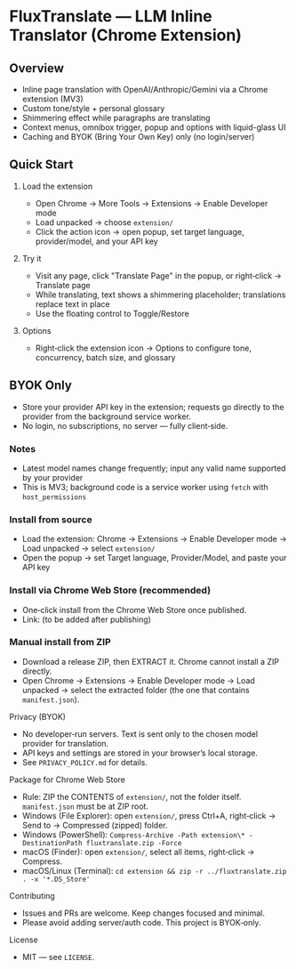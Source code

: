 # FluxTranslate — LLM Inline Translator (Chrome Extension)

## Overview
- Inline page translation with OpenAI/Anthropic/Gemini via a Chrome extension (MV3)
- Custom tone/style + personal glossary
- Shimmering effect while paragraphs are translating
- Context menus, omnibox trigger, popup and options with liquid-glass UI
- Caching and BYOK (Bring Your Own Key) only (no login/server)

## Quick Start
1) Load the extension
   - Open Chrome → More Tools → Extensions → Enable Developer mode
   - Load unpacked → choose `extension/`
   - Click the action icon → open popup, set target language, provider/model, and your API key

2) Try it
   - Visit any page, click "Translate Page" in the popup, or right‑click → Translate page
   - While translating, text shows a shimmering placeholder; translations replace text in place
   - Use the floating control to Toggle/Restore

3) Options
   - Right‑click the extension icon → Options to configure tone, concurrency, batch size, and glossary

## BYOK Only
- Store your provider API key in the extension; requests go directly to the provider from the background service worker.
- No login, no subscriptions, no server — fully client‑side.

### Notes
- Latest model names change frequently; input any valid name supported by your provider
- This is MV3; background code is a service worker using `fetch` with `host_permissions`

### Install from source
- Load the extension: Chrome → Extensions → Enable Developer mode → Load unpacked → select `extension/`
- Open the popup → set Target language, Provider/Model, and paste your API key

### Install via Chrome Web Store (recommended)
- One‑click install from the Chrome Web Store once published.
- Link: (to be added after publishing)

### Manual install from ZIP 
- Download a release ZIP, then EXTRACT it. Chrome cannot install a ZIP directly.
- Open Chrome → Extensions → Enable Developer mode → Load unpacked → select the extracted folder (the one that contains `manifest.json`).


Privacy (BYOK)
- No developer‑run servers. Text is sent only to the chosen model provider for translation.
- API keys and settings are stored in your browser’s local storage.
- See `PRIVACY_POLICY.md` for details.

Package for Chrome Web Store
- Rule: ZIP the CONTENTS of `extension/`, not the folder itself. `manifest.json` must be at ZIP root.
- Windows (File Explorer): open `extension/`, press Ctrl+A, right‑click → Send to → Compressed (zipped) folder.
- Windows (PowerShell): `Compress-Archive -Path extension\* -DestinationPath fluxtranslate.zip -Force`
- macOS (Finder): open `extension/`, select all items, right‑click → Compress.
- macOS/Linux (Terminal): `cd extension && zip -r ../fluxtranslate.zip . -x '*.DS_Store'`

Contributing
- Issues and PRs are welcome. Keep changes focused and minimal.
- Please avoid adding server/auth code. This project is BYOK‑only.

License
- MIT — see `LICENSE`.

